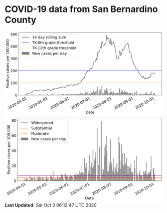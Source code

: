 # COVID-19 data from San Bernardino County
![image1](plots/graph.png)
![image2](plots/classification.png)
**Last Updated:** Sat Oct  3 06:12:47 UTC 2020